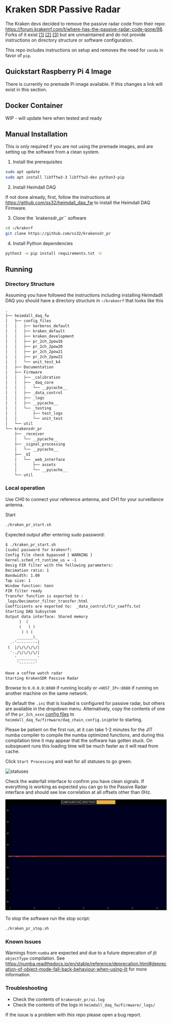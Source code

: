 # Kraken SDR Passive Radar

The Kraken devs decided to remove the passive radar code from their repo: https://forum.krakenrf.com/t/where-has-the-passive-radar-code-gone/98.  Forks of it exist [[1]](https://github.com/yuvadm) [[2]](https://github.com/cipher0x/krakensdr_pr) [[3]](https://github.com/CryptoPunk/krakensdr) but are unmaintained and do not provide instructions on directory structure or software configuration. 


This repo includes instructions on setup and removes the need for `conda` in favor of `pip`.

## Quickstart Raspberry Pi 4 Image
 
There is currently no premade Pi image available.  If this changes a link will exist in this section.

## Docker Container

WIP - will update here when tested and ready

## Manual Installation

This is only required if you are not using the premade images, and are setting up the software from a clean system. 

1. Install the prerequisites

``` bash
sudo apt update
sudo apt install libfftw3-3 libfftw3-dev python3-pip
```

2. Install Heimdall DAQ

If not done already, first, follow the instructions at https://github.com/ss32/heimdall_daq_fw to install the Heimdall DAQ Firmware.

3. Clone the `krakensdr_pr`` software

```bash
cd ~/kraknrf
git clone https://github.com/ss32/krakensdr_pr
```

4. Install Python dependencies

``` bash
python3 -m pip install requirements.txt -U
```

## Running

### Directory Structure
Assuming you have followed the instructions including installing Heimdadll DAQ you should have a directory structure in `~/krakenrf` that looks like this

```
.
├── heimdall_daq_fw
│   ├── config_files
│   │   ├── kerberos_default
│   │   ├── kraken_default
│   │   ├── kraken_development
│   │   ├── pr_2ch_2pow16
│   │   ├── pr_2ch_2pow20
│   │   ├── pr_2ch_2pow21
│   │   ├── pr_2ch_2pow22
│   │   └── unit_test_k4
│   ├── Documentation
│   ├── Firmware
│   │   ├── _calibration
│   │   ├── _daq_core
│   │   │   └── __pycache__
│   │   ├── _data_control
│   │   ├── _logs
│   │   ├── __pycache__
│   │   └── _testing
│   │       ├── test_logs
│   │       └── unit_test
│   └── util
└── krakensdr_pr
    ├── _receiver
    │   └── __pycache__
    ├── _signal_processing
    │   └── __pycache__
    ├── _UI
    │   └── _web_interface
    │       ├── assets
    │       └── __pycache__
    └── util
```

### Local operation



Use CH0 to connect your reference antenna, and CH1 for your surveillance antenna.

Start
```bash
./kraken_pr_start.sh
```

Expected output after entering sudo password:

```
$ ./kraken_pr_start.sh 
[sudo] password for krakenrf: 
Config file check bypassed [ WARNING ]
kernel.sched_rt_runtime_us = -1
Desig FIR filter with the following parameters: 
Decimation ratio: 1
Bandwidth: 1.00
Tap size: 1
Window function: hann
FIR filter ready
Transfer funcfion is exported to :  _logs/Decimator_filter_transfer.html
Coefficients are exported to:  _data_control/fir_coeffs.txt
Starting DAQ Subsystem
Output data interface: Shared memory
      )  (     
      (   ) )  
       ) ( (   
     _______)_ 
  .-'---------|
 (  |/\/\/\/\/|
  '-./\/\/\/\/|
    '_________'
     '-------' 
               
Have a coffee watch radar
Starting KrakenSDR Passive Radar

```

Browse to `0.0.0.0:8080` if running locally or `<HOST_IP>:8080` if running on another machine on the same network.

By default the `.ini` that is loaded is configured for passive radar, but others are available in the dropdown menu.  Alternatively, copy the contents of one of the `pr_2ch_xxxx` [config files](https://github.com/ss32/heimdall_daq_fw/tree/main/config_files) to `heimdall_daq_fw/firmware/daq_chain_config.ini`prior to starting.

Please be patient on the first run, at it can take 1-2 minutes for the JIT numba compiler to compile the numba optimized functions, and during this compilation time it may appear that the software has gotten stuck. On subsqeuent runs this loading time will be much faster as it will read from cache.

Click `Start Processing` and wait for all statuses to go green. 

![statuses](./images/statuses.jpg)

Check the waterfall interface to confirm you have clean signals.  If everything is working as expected you can go to the Passive Radar interface and should see low correlation at all offsets other than 0Hz.

![passive_plot](./images/passive_plot.jpg)


To stop the software run the stop script:

```bash
./kraken_pr_stop.sh
```

### Known Issues

Warnings from `numba` are expected and due to a future deprecation of jit `objectType` compilation.  See https://numba.readthedocs.io/en/stable/reference/deprecation.html#deprecation-of-object-mode-fall-back-behaviour-when-using-jit for more information. 

### Troubleshooting 

 * Check the contents of `krakensdr_pr/ui.log`
 * Check the contents of the logs in `heimdall_daq_fw/Firmware/_logs/`

If the issue is a problem with this repo please open a bug report.